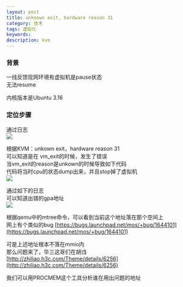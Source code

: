 ```yaml
---
layout: post
title: unknown exit, hardware reason 31
category: 技术
tags: 虚拟化
keywords: 
description: kvm
---
```


### 背景 ###

一线反馈现网环境有虚拟机是pause状态  
无法resume  

内核版本是Ubuntu 3.16

### 定位步骤 ###

通过日志  
![](http://i.imgur.com/LUYcS5Y.png)

根据KVM：unkown exit，hardware reason 31  
可以知道是在 vm_exit的时候，发生了错误  
当vm_exit的reason是unkown的时候导致如下代码  
代码将当时cpu的状态dump出来，并且stop掉了虚拟机  
![](http://i.imgur.com/CPaxLvO.png)

通过如下的日志  
可以知道出错的gpa地址  
![](http://i.imgur.com/59NWCCK.png)

根据qemu中的mtree命令，可以看到当前这个地址落在那个空间上  
网上有个类似的bug
[https://bugs.launchpad.net/mos/+bug/1644101](https://bugs.launchpad.net/mos/+bug/1644101)

可是上述地址根本不落在mmio内  
那么问题来了，华三这哥们在胡诌  
[http://zhiliao.h3c.com/Theme/details/6256](http://zhiliao.h3c.com/Theme/details/6256)

我们可以用PROCMEM这个工具分析谁在用出问题的地址  



